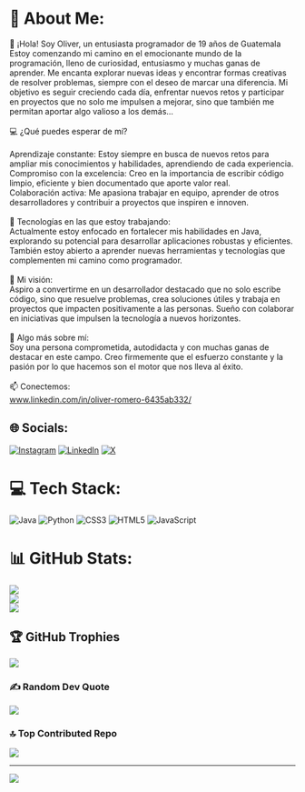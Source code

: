 # 💫 About Me:
👋 ¡Hola! Soy Oliver, un entusiasta programador de 19 años de Guatemala<br>Estoy comenzando mi camino en el emocionante mundo de la programación, lleno de curiosidad, entusiasmo y muchas ganas de aprender. Me encanta explorar nuevas ideas y encontrar formas creativas de resolver problemas, siempre con el deseo de marcar una diferencia. Mi objetivo es seguir creciendo cada día, enfrentar nuevos retos y participar en proyectos que no solo me impulsen a mejorar, sino que también me permitan aportar algo valioso a los demás...<br><br>💻 ¿Qué puedes esperar de mí?<br><br>Aprendizaje constante: Estoy siempre en busca de nuevos retos para ampliar mis conocimientos y habilidades, aprendiendo de cada experiencia.<br>Compromiso con la excelencia: Creo en la importancia de escribir código limpio, eficiente y bien documentado que aporte valor real.<br>Colaboración activa: Me apasiona trabajar en equipo, aprender de otros desarrolladores y contribuir a proyectos que inspiren e innoven.<br><br>🔧 Tecnologías en las que estoy trabajando:<br>Actualmente estoy enfocado en fortalecer mis habilidades en Java, explorando su potencial para desarrollar aplicaciones robustas y eficientes. También estoy abierto a aprender nuevas herramientas y tecnologías que complementen mi camino como programador.<br><br>🚀 Mi visión:<br>Aspiro a convertirme en un desarrollador destacado que no solo escribe código, sino que resuelve problemas, crea soluciones útiles y trabaja en proyectos que impacten positivamente a las personas. Sueño con colaborar en iniciativas que impulsen la tecnología a nuevos horizontes.<br><br>🌟 Algo más sobre mí:<br>Soy una persona comprometida, autodidacta y con muchas ganas de destacar en este campo. Creo firmemente que el esfuerzo constante y la pasión por lo que hacemos son el motor que nos lleva al éxito.<br><br>📫 Conectemos:<br>www.linkedin.com/in/oliver-romero-6435ab332/


## 🌐 Socials:
[![Instagram](https://img.shields.io/badge/Instagram-%23E4405F.svg?logo=Instagram&logoColor=white)](https://instagram.com/__romero_0) [![LinkedIn](https://img.shields.io/badge/LinkedIn-%230077B5.svg?logo=linkedin&logoColor=white)](https://linkedin.com/in/https://www.linkedin.com/in/oliver-romero-6435ab332/) [![X](https://img.shields.io/badge/X-black.svg?logo=X&logoColor=white)](https://x.com/ItsYoungRomero) 

# 💻 Tech Stack:
![Java](https://img.shields.io/badge/java-%23ED8B00.svg?style=for-the-badge&logo=openjdk&logoColor=white) ![Python](https://img.shields.io/badge/python-3670A0?style=for-the-badge&logo=python&logoColor=ffdd54) ![CSS3](https://img.shields.io/badge/css3-%231572B6.svg?style=for-the-badge&logo=css3&logoColor=white) ![HTML5](https://img.shields.io/badge/html5-%23E34F26.svg?style=for-the-badge&logo=html5&logoColor=white) ![JavaScript](https://img.shields.io/badge/javascript-%23323330.svg?style=for-the-badge&logo=javascript&logoColor=%23F7DF1E)
# 📊 GitHub Stats:
![](https://github-readme-stats.vercel.app/api?username=ItsRomero&theme=midnight-purple&hide_border=false&include_all_commits=false&count_private=false)<br/>
![](https://github-readme-streak-stats.herokuapp.com/?user=ItsRomero&theme=midnight-purple&hide_border=false)<br/>
![](https://github-readme-stats.vercel.app/api/top-langs/?username=ItsRomero&theme=midnight-purple&hide_border=false&include_all_commits=false&count_private=false&layout=compact)

## 🏆 GitHub Trophies
![](https://github-profile-trophy.vercel.app/?username=ItsRomero&theme=midnight-purple&no-frame=false&no-bg=true&margin-w=4)

### ✍️ Random Dev Quote
![](https://quotes-github-readme.vercel.app/api?type=horizontal&theme=dark)

### 🔝 Top Contributed Repo
![](https://github-contributor-stats.vercel.app/api?username=ItsRomero&limit=5&theme=midnight-purple&combine_all_yearly_contributions=true)

---
[![](https://visitcount.itsvg.in/api?id=ItsRomero&icon=0&color=12)](https://visitcount.itsvg.in)

<!-- Proudly created with GPRM ( https://gprm.itsvg.in ) -->
